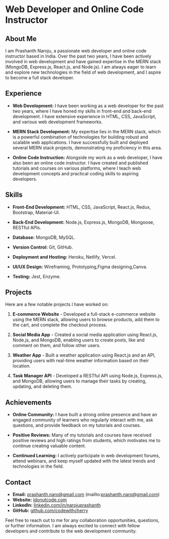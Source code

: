 # Web Developer and Online Code Instructor

## About Me
I am Prashanth Naroju, a passionate web developer and online code instructor based in India. Over the past two years, I have been actively involved in web development and have gained expertise in the MERN stack (MongoDB, Express.js, React.js, and Node.js). I am always eager to learn and explore new technologies in the field of web development, and I aspire to become a full stack developer.

## Experience
- **Web Development:** I have been working as a web developer for the past two years, where I have honed my skills in front-end and back-end development. I have extensive experience in HTML, CSS, JavaScript, and various web development frameworks.

- **MERN Stack Development:** My expertise lies in the MERN stack, which is a powerful combination of technologies for building robust and scalable web applications. I have successfully built and deployed several MERN stack projects, demonstrating my proficiency in this area.

- **Online Code Instruction:** Alongside my work as a web developer, I have also been an online code instructor. I have created and published tutorials and courses on various platforms, where I teach web development concepts and practical coding skills to aspiring developers.

## Skills
- **Front-End Development:** HTML, CSS, JavaScript, React.js, Redux, Bootstrap, Material-UI.

- **Back-End Development:** Node.js, Express.js, MongoDB, Mongoose, RESTful APIs.

- **Database:** MongoDB, MySQL.

- **Version Control:** Git, GitHub.

- **Deployment and Hosting:** Heroku, Netlify, Vercel.

- **UI/UX Design:** Wireframing, Prototyping,Figma designing,Canva.

- **Testing:** Jest, Enzyme.

## Projects
Here are a few notable projects I have worked on:

1. **E-commerce Website** - Developed a full-stack e-commerce website using the MERN stack, allowing users to browse products, add them to the cart, and complete the checkout process.

2. **Social Media App** - Created a social media application using React.js, Node.js, and MongoDB, enabling users to create posts, like and comment on them, and follow other users.

3. **Weather App** - Built a weather application using React.js and an API, providing users with real-time weather information based on their location.

4. **Task Manager API** - Developed a RESTful API using Node.js, Express.js, and MongoDB, allowing users to manage their tasks by creating, updating, and deleting them.

## Achievements
- **Online Community:** I have built a strong online presence and have an engaged community of learners who regularly interact with me, ask questions, and provide feedback on my tutorials and courses.

- **Positive Reviews:** Many of my tutorials and courses have received positive reviews and high ratings from students, which motivates me to continue creating valuable content.

- **Continued Learning:** I actively participate in web development forums, attend webinars, and keep myself updated with the latest trends and technologies in the field.

## Contact
- **Email:** prashanth.naro@gmail.com (mailto:prashanth.naro@gmail.com)
- **Website:** [idonutcode.com]([https://idonutcode.com](https://prashanth-naroju-portfolio.vercel.app/))
- **LinkedIn:** [linkedin.com/in/narojuprashanth](https://linkedin.com/in/narojuprashanth)
- **GitHub:** [github.com/codewithcherry](https://github.com/codewithcherry)

Feel free to reach out to me for any collaboration opportunities, questions, or further information. I am always excited to connect with fellow developers and contribute to the web development community.


<!---
codewithcherry/codewithcherry is a ✨ special ✨ repository because its `README.md` (this file) appears on your GitHub profile.
You can click the Preview link to take a look at your changes.
--->
